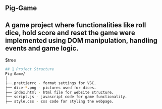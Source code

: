 ## Pig-Game
A game project where functionalities like roll dice, hold score and reset the game were implemented using DOM manipulation, handling events and game logic.
---------------------------------------------------------------------------------------------------------------
$tree
```bash
## 📁 Project Structure
Pig-Game/
│
├──.prettierrc - format settings for VSC.
├── dice-*.png - pictures used for dices.
├── index.html - html file for website structure.
├── script.js - javascript code for game functionality.
├── style.css - css code for styling the webpage.
